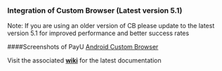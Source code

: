 ### Integration of Custom Browser (Latest version 5.1)

Note: If you are using an older version of CB please update to the latest version 5.1 for improved performance and better success rates  

####Screenshots of PayU [Android Custom Browser](https://drive.google.com/a/payu.in/folderview?id=0B4URmsDLhGXmfjFmbDQ5b2V0bVhjdTZMNExMVHRFMG1PRFFYeUV0LU9nSWU4U0pqaW00OU0&usp=drive_web&ddrp=1#)

Visit the associated [**wiki**](https://github.com/payu-intrepos/Android-Custom-Browser/wiki/v5.1) for the latest documentation
